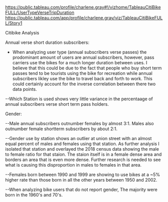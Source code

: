 https://public.tableau.com/profile/charlene.gray#!/vizhome/TableauCitiBikeFULL/UserTypeVerseTripDuration
https://public.tableau.com/app/profile/charlene.gray/viz/TableauCitiBikeFULL/Story1

Citibike Analysis


Annual verse short duration subscribers:

- When analyzing user type (annual subscribers verse passes) the prodominant amount of users are annual subscribers, however, pass carriers 
use the bikes for a much longer duration between uses.  I believe that this could be due to the fact that people who buy short term passes
tend to be tourists using the bike for recreation while annual subscribers likley use the bike to travel back and forth to work. This could certainly account for the 
inverse correlation between there two data points. 

--Which Station is used shows very little variance in the percentaage of annual subscribers verse short term pass holders.


Gender: 

--Male annual subscribers outnumber females by almost 3:1. Males also outnumber female shortterm subscribers by about 2:1.

--Gender use by station shows an outlier at union street with an almost equal percent of males and females using that station. As further analysis I isolated that station and 
overlayed the 2018 census data showing the male to female ratio for that staion. The staion itself is in a female dense area and borders 
an area that is even more dense. Further research is needed to see what is causing this disproportion in males to females in that area.

--Females born between 1990 and 1999 are showing to use bikes at a ~5% higher rate than those born in all the other years between 1950
and 2002. 

--When analyzing bike users that do not report gender, The majority were born in the 1960's and 70's. 
